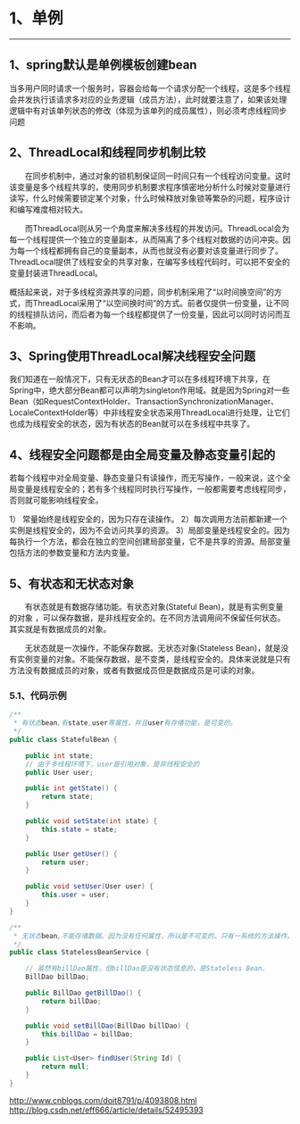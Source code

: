 
# 1、单例
---------
## 1、spring默认是单例模板创建bean
当多用户同时请求一个服务时，容器会给每一个请求分配一个线程，这是多个线程会并发执行该请求多对应的业务逻辑（成员方法），此时就要注意了，如果该处理逻辑中有对该单列状态的修改（体现为该单列的成员属性），则必须考虑线程同步问题

## 2、ThreadLocal和线程同步机制比较
　　在同步机制中，通过对象的锁机制保证同一时间只有一个线程访问变量。这时该变量是多个线程共享的，使用同步机制要求程序慎密地分析什么时候对变量进行读写，什么时候需要锁定某个对象，什么时候释放对象锁等繁杂的问题，程序设计和编写难度相对较大。

　　而ThreadLocal则从另一个角度来解决多线程的并发访问。ThreadLocal会为每一个线程提供一个独立的变量副本，从而隔离了多个线程对数据的访问冲突。因为每一个线程都拥有自己的变量副本，从而也就没有必要对该变量进行同步了。ThreadLocal提供了线程安全的共享对象，在编写多线程代码时，可以把不安全的变量封装进ThreadLocal。

概括起来说，对于多线程资源共享的问题，同步机制采用了“以时间换空间”的方式，而ThreadLocal采用了“以空间换时间”的方式。前者仅提供一份变量，让不同的线程排队访问，而后者为每一个线程都提供了一份变量，因此可以同时访问而互不影响。

## 3、Spring使用ThreadLocal解决线程安全问题

我们知道在一般情况下，只有无状态的Bean才可以在多线程环境下共享，在Spring中，绝大部分Bean都可以声明为singleton作用域。就是因为Spring对一些Bean（如RequestContextHolder、TransactionSynchronizationManager、LocaleContextHolder等）中非线程安全状态采用ThreadLocal进行处理，让它们也成为线程安全的状态，因为有状态的Bean就可以在多线程中共享了。

## 4、线程安全问题都是由全局变量及静态变量引起的
若每个线程中对全局变量、静态变量只有读操作，而无写操作，一般来说，这个全局变量是线程安全的；若有多个线程同时执行写操作，一般都需要考虑线程同步，否则就可能影响线程安全。

1） 常量始终是线程安全的，因为只存在读操作。
2）每次调用方法前都新建一个实例是线程安全的，因为不会访问共享的资源。
3）局部变量是线程安全的。因为每执行一个方法，都会在独立的空间创建局部变量，它不是共享的资源。局部变量包括方法的参数变量和方法内变量。

## 5、有状态和无状态对象
　　有状态就是有数据存储功能。有状态对象(Stateful Bean)，就是有实例变量的对象 ，可以保存数据，是非线程安全的。在不同方法调用间不保留任何状态。其实就是有数据成员的对象。

　　无状态就是一次操作，不能保存数据。无状态对象(Stateless Bean)，就是没有实例变量的对象。不能保存数据，是不变类，是线程安全的。具体来说就是只有方法没有数据成员的对象，或者有数据成员但是数据成员是可读的对象。

### 5.1、代码示例
```java
/**
 * 有状态bean,有state,user等属性，并且user有存偖功能，是可变的。
 */
public class StatefulBean {

    public int state;
    // 由于多线程环境下，user是引用对象，是非线程安全的
    public User user;

    public int getState() {
        return state;
    }

    public void setState(int state) {
        this.state = state;
    }

    public User getUser() {
        return user;
    }

    public void setUser(User user) {
        this.user = user;
    }
}

/**
 * 无状态bean,不能存偖数据。因为没有任何属性，所以是不可变的。只有一系统的方法操作。
 */
public class StatelessBeanService {

    // 虽然有billDao属性，但billDao是没有状态信息的，是Stateless Bean.
    BillDao billDao;

    public BillDao getBillDao() {
        return billDao;
    }

    public void setBillDao(BillDao billDao) {
        this.billDao = billDao;
    }

    public List<User> findUser(String Id) {
        return null;
    }
}
```


http://www.cnblogs.com/doit8791/p/4093808.html
http://blog.csdn.net/eff666/article/details/52495393
